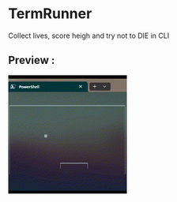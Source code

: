 # TermRunner
Collect lives, score heigh and try not to DIE in CLI


## Preview :
![](https://github.com/Harshit00yadav/TermRunner/blob/main/res/gamePlay.gif)
